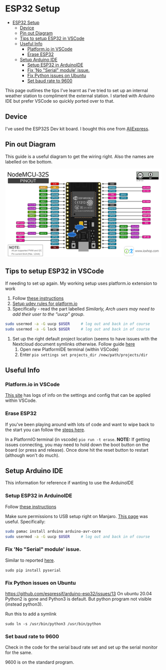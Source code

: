 # ESP32 Setup
- [ESP32 Setup](#esp32-setup)
  - [Device](#device)
  - [Pin out Diagram](#pin-out-diagram)
  - [Tips to setup ESP32 in VSCode](#tips-to-setup-esp32-in-vscode)
  - [Useful Info](#useful-info)
    - [Platform.io in VSCode](#platformio-in-vscode)
    - [Erase ESP32](#erase-esp32)
  - [Setup Arduino IDE](#setup-arduino-ide)
    - [Setup ESP32 in ArduinoIDE](#setup-esp32-in-arduinoide)
    - [Fix 'No "Serial" module' issue.](#fix-no-serial-module-issue)
    - [Fix Python issues on Ubuntu](#fix-python-issues-on-ubuntu)
    - [Set baud rate to 9600](#set-baud-rate-to-9600)

This page outlines the tips I've learnt as I've tried to set up an internal weather station to compliment the external station. I started with Arduino IDE but prefer VSCode so quickly ported over to that. 

## Device

I've used the ESP32S Dev kit board. I bought this one from [AliExpress](https://www.aliexpress.com/item/1005001798651086.html?spm=a2g0s.9042311.0.0.3a774c4dBNpL3M).

## Pin out Diagram

This guide is a useful diagram to get the wiring right. Also the names are labelled on tbe bottom. 

![ESP32S Pin Diagram](./images/esp32-pin-diagram.png "ESP32S Pin Diagram")

## Tips to setup ESP32 in VSCode

If needing to set up again. My working setup uses platform.io extension to work

1. Follow [these instructions](https://randomnerdtutorials.com/vs-code-platformio-ide-esp32-esp8266-arduino/)
2. [Setup udev rules for platform.io](https://docs.platformio.org/en/latest//faq.html#platformio-udev-rules)
3. Specifically - read the part labelled *Similarly, Arch users may need to add their user to the “uucp” group*. 

``` bash
sudo usermod -a -G uucp $USER     # log out and back in of course
sudo usermod -a -G lock $USER     # log out and back in of course
```
1. Set up the right default project location (seems to have issues with the Nextcloud document symlinks otherwise. Follow guide [here](https://community.platformio.org/t/how-to-change-default-new-project-location/2828/2)
   1. Open new PlatformIDE terminal (within VSCode)
   2. Enter `pio settings set projects_dir /new/path/projects/dir`


## Useful Info

### Platform.io in VSCode
[This site](https://docs.platformio.org/en/latest//integration/ide/vscode.html#) has logs of info on the settings and config that can be applied within VSCode. 

### Erase ESP32
If you've been playing around with lots of code and want to wipe back to the start you can follow the [steps here](https://community.platformio.org/t/why-i-have-to-keep-pressed-reset-button-every-time-when-loading/6273/4). 

In a PlatformIO terminal (in vscode) `pio run -t erase`. **NOTE:** If getting issues connecting, you may need to hold down the boot button on the board (or press and release). Once done hit the reset button to restart (although won't do much). 

## Setup Arduino IDE
This information for reference if wanting to use the ArduinoIDE

### Setup ESP32 in ArduinoIDE
Follow [these instructions](https://randomnerdtutorials.com/installing-the-esp32-board-in-arduino-ide-windows-instructions/)

Make sure permissions to USB setup right on Manjaro. [This page](https://forum.manjaro.org/t/arduino-ide-dev-ttyacm0-permission-denied/45013) was useful. Specifically:

``` bash
sudo pamac install arduino arduino-avr-core
sudo usermod -a -G uucp $USER     # log out and back in of course
```

### Fix 'No "Serial" module' issue. 

Similar to reported [here](https://github.com/espressif/arduino-esp32/issues/13).

`sudo pip install pyserial`

### Fix Python issues on Ubuntu
https://github.com/espressif/arduino-esp32/issues/13
On ubuntu 20.04 Python2 is gone and Python3 is default. But python program not visible (instead python3). 

Run this to add a symlink

`sudo ln -s /usr/bin/python3 /usr/bin/python`

### Set baud rate to 9600

Check in the code for the serial baud rate set and set up the serial monitor for the same. 

9600 is on the standard program. 

